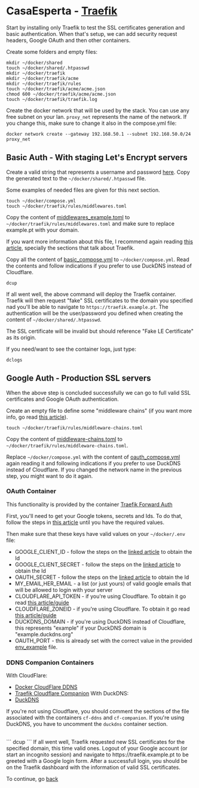 # CasaEsperta - [Traefik](https://containo.us/traefik/)

Start by installing only Traefik to test the SSL certificates generation and basic authentication. When that's setup, we can add security request headers, Google OAuth and then other containers.

Create some folders and empty files:
```
mkdir ~/docker/shared
touch ~/docker/shared/.htpasswd
mkdir ~/docker/traefik
mkdir ~/docker/traefik/acme
mkdir ~/docker/traefik/rules
touch ~/docker/traefik/acme/acme.json
chmod 600 ~/docker/traefik/acme/acme.json
touch ~/docker/traefik/traefik.log
```

Create the docker network that will be used by the stack. You can use any free subnet on your lan. `proxy_net` represents the name of the network. If you change this, make sure to change it also in the compose.yml file:
```
docker network create --gateway 192.168.50.1 --subnet 192.168.50.0/24 proxy_net
```

## Basic Auth - With staging Let's Encrypt servers

Create a valid string that represents a username and password [here](https://www.web2generators.com/apache-tools/htpasswd-generator). Copy the generated text to the `~/docker/shared/.htpasswd` file.

Some examples of needed files are given for this next section.
```
touch ~/docker/compose.yml
touch ~/docker/traefik/rules/middlewares.toml
```

Copy the content of [middlewares_example.toml](../main_server/docker/traefik/middlewares_example.toml) to `~/docker/traefik/rules/middlewares.toml` and make sure to replace example.pt with your domain.

If you want more information about this file, I recommend again reading [this article](https://www.smarthomebeginner.com/traefik-2-docker-tutorial/), specially the sections that talk about Traefik.

Copy all the content of [basic_compose.yml](../main_server/docker/basic_compose.yml) to `~/docker/compose.yml`. Read the contents and follow indications if you prefer to use DuckDNS instead of Cloudflare.

```
dcup
```
If all went well, the above command will deploy the Traefik container. Traefik will then request "fake" SSL certificates to the domain you specified nad you'll be able to navigate to `https://traefik.example.pt`. The authentication will be the user/password you defined when creating the content of `~/docker/shared/.htpasswd`.

The SSL certificate will be invalid but should reference "Fake LE Certificate" as its origin.

If you need/want to see the container logs, just type:
```
dclogs
```

## Google Auth - Production SSL servers
When the above step is concluded successfully we can go to full valid SSL certificates and Google OAuth authentication.

Create an empty file to define some "middleware chains" (if you want more info, go read [this article](https://www.smarthomebeginner.com/traefik-2-docker-tutorial/)).

```
touch ~/docker/traefik/rules/middleware-chains.toml
```

Copy the content of [middleware-chains.toml](../main_server/docker/traefik/middleware-chains.toml) to `~/docker/traefik/rules/middleware-chains.toml`.

Replace `~/docker/compose.yml` with the content of [oauth_compose.yml](../main_server/docker/oauth_compose.yml) again reading it and following indications if you prefer to use DuckDNS instead of Cloudflare.
If you changed the network name in the previous step, you might want to do it again.

### OAuth Container

This functionality is provided by the container [Traefik Forward Auth](https://github.com/thomseddon/traefik-forward-auth)

First, you'll need to get your Google tokens, secrets and Ids. To do that, follow the steps in [this article](https://www.smarthomebeginner.com/google-oauth-with-traefik-2-docker/) until you have the required values.

Then make sure that these keys have valid values on your `~/docker/.env` file:
- GOOGLE_CLIENT_ID - follow the steps on the [linked article](https://www.smarthomebeginner.com/google-oauth-with-traefik-2-docker/) to obtain the Id
- GOOGLE_CLIENT_SECRET - follow the steps on the [linked article](https://www.smarthomebeginner.com/google-oauth-with-traefik-2-docker/) to obtain the Id
- OAUTH_SECRET - follow the steps on the [linked article](https://www.smarthomebeginner.com/google-oauth-with-traefik-2-docker/) to obtain the Id
- MY_EMAIL,HER_EMAIL - a list (or just yours) of valid google emails that will be allowed to login with your server
- CLOUDFLARE_API_TOKEN - if you're using Cloudflare. To obtain it go read [this article/guide](https://www.smarthomebeginner.com/cloudflare-settings-for-traefik-docker/)
- CLOUDFLARE_ZONEID - if you're using Cloudflare. To obtain it go read [this article/guide](https://www.smarthomebeginner.com/cloudflare-settings-for-traefik-docker/)
- DUCKDNS_DOMAIN - if you're using DuckDNS instead of Cloudflare, this represents "example" if your DuckDNS domain is "example.duckdns.org"
- OAUTH_PORT - this is already set with the correct value in the provided [env_example](../docker/env_example) file.

### DDNS Companion Containers

With CloudFlare:
- [Docker CloudFlare DDNS](https://github.com/oznu/docker-cloudflare-ddns)
- [Traefik Cloudflare Companion](https://github.com/tiredofit/docker-traefik-cloudflare-companion)
With DuckDNS:
- [DuckDNS](https://hub.docker.com/r/linuxserver/duckdns/)

If you're not using Cloudflare, you should comment the sections of the file associated with the containers `cf-ddns` and `cf-companion`. If you're using DuckDNS, you have to uncomment the `duckdns` container section.

</br>
```
dcup
```
If all went well, Traefik requested new SSL certificates for the specified domain, this time valid ones. Logout of your Google account (or start an incognito session) and navigate to https://traefik.example.pt to be greeted with a Google login form. After a successfull login, you should be on the Traefik dashboard with the information of valid SSL certificates.



To continue, go [back](docker_containers.md#add-containers)